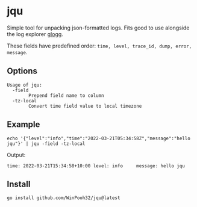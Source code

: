 # jqu

Simple tool for unpacking json-formatted logs. Fits good to use alongside the log explorer [glogg](https://glogg.bonnefon.org/index.html).

These fields have predefined order: `time, level, trace_id, dump, error, message`.

## Options

```shell
Usage of jqu:
  -field
        Prepend field name to column
  -tz-local
        Convert time field value to local timezone
```

## Example

```shell
echo '{"level":"info","time":"2022-03-21T05:34:58Z","message":"hello jqu"}' | jqu -field -tz-local
```

Output:

```shell
time: 2022-03-21T15:34:58+10:00 level: info     message: hello jqu
```

## Install

```shell
go install github.com/WinPooh32/jqu@latest
```
